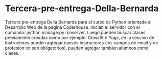 # Tercera-pre-entrega-Della-Bernarda
Tercera pre-entrega Della Bernarda para el curso de Python orientado al Desarrollo Web de la pagina Coderhouse.
Inician el servidor con el comando: python manage.py runserver. Luego pueden buscar clases previamente creadas como por ejemplo: Crossfit o Yoga, en la seccion de Instructores pueden agregar nuevos instructores (los campos de email y de profesion no son obligatorios), pueden agregar tambien alumnos como clases.